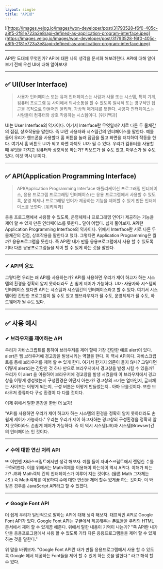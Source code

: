 ```yaml
---
layout: single
title: "API란"
---
```




![https://images.velog.io/images/won-developer/post/31793528-f6f0-405c-a8f5-2f81e723a3e8/api-defined-as-application-program-interface.jpeg](https://images.velog.io/images/won-developer/post/31793528-f6f0-405c-a8f5-2f81e723a3e8/api-defined-as-application-program-interface.jpeg)

---

API란 도대체 무엇인가? API에 대한 나의 생각을 문서화 해보려한다.
API에 대해 알아 보기 전에 우선 UI에 대해 알아보자!

---

## ✅ UI(User Interface)

> 사용자 인터페이스 또는 유저 인터페이스는 사람과 사물 또는 시스템, 특히 기계, 컴퓨터 프로그램 등 사이에서 의사소통을 할 수 있도록 일시적 또는 영구적인 접근을 목적으로 만들어진 물리적, 가상적 매개체를 뜻한다. 사용자 인터페이스는 사람들이 컴퓨터와 상호 작용하는 시스템이다. [위키백과]
> 

UI는 User Interface의 약자이다. 여기서 Interface란 무엇일까? 서로 다른 두 물체간의 접점, 상호작용을 말한다. 즉 UI란 사용자와 시스템간의 인터페이스를 말한다. 예를 들어 우리가 핸드폰을 사용할때 홈 버튼을 눌러 잠금을 풀고 화면을 터치하여 작동을 한다. 여기서 홈 버튼도 UI가 되고 화면 자체도 UI가 될 수 있다. 우리가 컴퓨터를 사용할 때 무엇을 가지고 컴퓨터와 상호작용 하는가? 키보드가 될 수도 있고, 마우스가 될 수도 있다. 이것 역시 UI이다.

---

## ✅ API(Application Programming Interface)

> API(Application Programming Interface 애플리케이션 프로그래밍 인터페이스, 응용 프로그램 프로그래밍 인터페이스)는 응용 프로그램에서 사용할 수 있도록, 운영 체제나 프로그래밍 언어가 제공하는 기능을 제어할 수 있게 만든 인터페이스를 뜻한다. [위키백과]
> 

응용 프로그램에서 사용할 수 있도록, 운영체제나 프로그래밍 언어가 제공하는 기능을 제어 할 수 있게 만든 인터페이스를 뜻한다.. 말이 어렵다. 쉽게 풀어보자. API란 Application Programming Interface의 약자이다. 위에서 Interface란 서로 다른 두물체간의 접점, 상호작용을 말한다고 했다. 그렇다면 Application Programming은 뭘까? 응용프로그램을 뜻한다. 즉 API란 내가 만들 응용프로그램에서 사용 할 수 있도록 기타 다른 응용프로그램들을 제어 할 수 있게 하는 것을 말한다.

---

### ✔ API의 용도

그렇다면 우리는 왜 API를 사용하는가? API를 사용하면 우리가 제어 하고자 하는 시스템의 환경을 정확히 알지 못하더라도 손 쉽게 제어가 가능하다. UI가 사용자와 시스템의 인터페이스 였다면 API는 시스템과 시스템간의 인터페이스라고 할 수 있다. 여기서 시스템이란 간단한 프로그램이 될 수도 있고 웹브라우저가 될 수도, 운영체제가 될 수도, 하드웨어가 될 수도 있다.

---

## ✅ 사용 예시

### ✔ 브라우저를 제어하는 API

우리가 자바스크립트를 통하여 브라우저를 제어 할때 가장 간단한 예로 alert이 있다. alert은 웹 브라우저에 경고창을 발생시키는 역할을 한다. 이 역시 API이다. 자바스크립트를 통해 브라우저를 제어 할 수 있게 한다. 여기서 한가지 의문이 들지 않나? 그렇다면 어떻게 alert라는 간단한 것 하나 만으로 브라우저에서 경고창을 발생 시킬 수 있을까? 우리가 이 alert 을 이용하여 브라우저에 경고창을 발생 시켰을때 이 브라우저에서 경고창을 어떻게 생성했는지 구성환경은 어떤지 아는가? 경고창의 크기는 얼마인지, 글씨체는 사이즈는 어떻게 되는지, 구성 버튼은 어떻게 만들었는지.. 아마 모를것이다. 또한 브라우저 종류마다 구성 환경이 다 다를 것이다.

이제 위에서 말한 문장을 한번 더 보자!

"API를 사용하면 우리가 제어 하고자 하는 시스템의 환경을 정확히 알지 못하더라도 손 쉽게 제어가 가능하다." 우리는 우리가 제어 하고자하는 경고창의 구성환경을 정확히 알지 못하더라도 손쉽게 제어가 가능하다. 즉 이 역시 시스템(JS)과 시스템(Browser)간 의 인터페이스 인 것이다.

---

### ✔ 수에 대한 연산 처리 API

또 이번엔 자바스크립트에서만 생각 해보자. 예를 들어 자바스크립트에서 랜덤한 수를 구하려한다. 이를 위해서는 Math객체를 이용해야 하는데이 역시 API다. 이해가 되는가? JS와 Math객체 간의 인터페이스가 이루어 지는 것이다. (물론 Math 그자체는 JS.) 즉 Math객체를 이용하여 수에 대한 연산을 제어 할수 있게끔 하는 것이다. 이 와 같은 경우를 JavaScript API라고 할 수 있겠다.

---

### ✔ Google Font API

더 쉽게 우리가 일반적으로 말하는 API에 대해 생각 해보자. 대표적인 API로 Google Font API가 있다. Google Font API는 구글에서 제공해주는 폰트들을 우리의 HTML 문서에서 제어 할 수 있게끔 해준다. 위에서 말한 내용이 기억이 나는가? "즉 API란 내가 만들 응용프로그램에서 사용 할 수 있도록 기타 다른 응용프로그램들을 제어 할 수 있게 하는 것을 말한다."

위 말을 바꿔보자. "Google Font API란 내가 만들 응용프로그램에서 사용 할 수 있도록 Google 에서 제공하는 Font들을 제어 할 수 있게 하는 것을 말한다." 라고 해석 할 수 있다.
